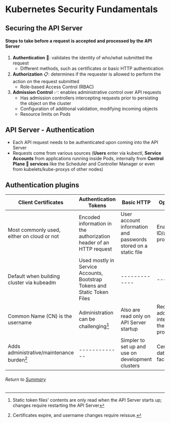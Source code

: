 # Kubernetes Security Fundamentals

## Securing the API Server

#### Steps to take before a request is accepted and processed by the API Server
1. **Authentication** 👤: validates the identity of who/what submitted the request
    - Different methods, such as certificates or basic HTTP authentication
2. **Authorization** 📋: determines if the requester is allowed to perform the action on the request submitted 
    - Role-based Access Control (RBAC)
3. **Admission Control** ✅: enables administrative control over API requests 
    - Has admission controllers intercepting requests prior to persisting the object on the cluster
    - Configuration of additional validation, modifying incoming objects
    - Resource limits on Pods

## API Server - Authentication
- Each API request needs to be authenticated upon coming into the API Server
- Requests come from various sources (**Users** enter via kubectl, **Service Accounts** from applications running inside Pods, internally from **Control Plane 🧠 services** like the Scheduler and Controller Manager or even from kubelets/kube-proxys of other nodes)

## Authentication plugins
| Client Certificates  | Authentication Tokens | Basic HTTP | OpenID Connect |
| ------------- | ------------- | ------------- | ------------- |
| Most commonly used, either on cloud or not | Encoded information in the authorization header of an HTTP request | User account information and passwords stored on a static file | Enables external ID/auth providers/services |
| Default when building cluster via kubeadm | Used mostly in Service Accounts, Bootstrap Tokens and Static Token Files | -------------  | ------------- |
| Common Name (CN) is the username | Administration can be challenging[^2] | Also are read only on API Server startup | Requires additional setup integration with the external provider/service |
| Adds administrative/maintenance burden[^1] | ------------- | Simpler to set up and use on development clusters | Centralized user database, facilitates SSO |

[^1]: Certificates expire, and username changes require reissue.
[^2]: Static token files' contents are only read when the API Server starts up; changes require restarting the API Server

###### Return to [Summary](README.md)